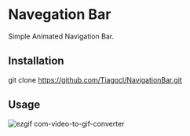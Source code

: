 # Navegation Bar

Simple Animated Navigation Bar.

## Installation

git clone https://github.com/Tiagocl/NavigationBar.git

## Usage

![ezgif com-video-to-gif-converter](https://github.com/Tiagocl/NavigationBar/assets/93486139/7f8928d5-4acb-41f1-8861-19b7322f49dd)
